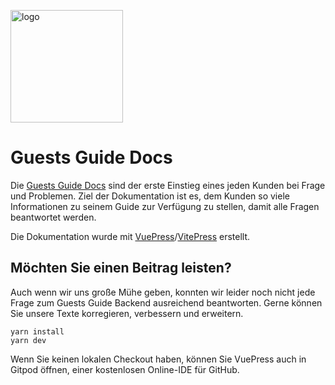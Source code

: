 <p>
  <a href="https://guestsguide.com/" target="_blank" rel="noopener">
    <img width="180" src="https://raw.githubusercontent.com/guestsguide/docs/master/src/.vuepress/public/guests-guide-logo.svg" alt="logo">
  </a>
</p>

# Guests Guide Docs

Die [Guests Guide Docs](https://docs.guestsguide.com) sind der erste Einstieg eines jeden Kunden bei Frage und Problemen. Ziel der Dokumentation ist es, dem Kunden so viele Informationen zu seinem Guide zur Verfügung zu stellen, damit alle Fragen beantwortet werden.

Die Dokumentation wurde mit [VuePress](https://github.com/vuejs/vuepress)/[VitePress](https://github.com/vuejs/vitepress) erstellt.

## Möchten Sie einen Beitrag leisten?

Auch wenn wir uns große Mühe geben, konnten wir leider noch nicht jede Frage zum Guests Guide Backend ausreichend beantworten. Gerne können Sie unsere Texte korregieren, verbessern und erweitern.

```
yarn install
yarn dev
```

Wenn Sie keinen lokalen Checkout haben, können Sie VuePress auch in Gitpod öffnen, einer kostenlosen Online-IDE für GitHub.
